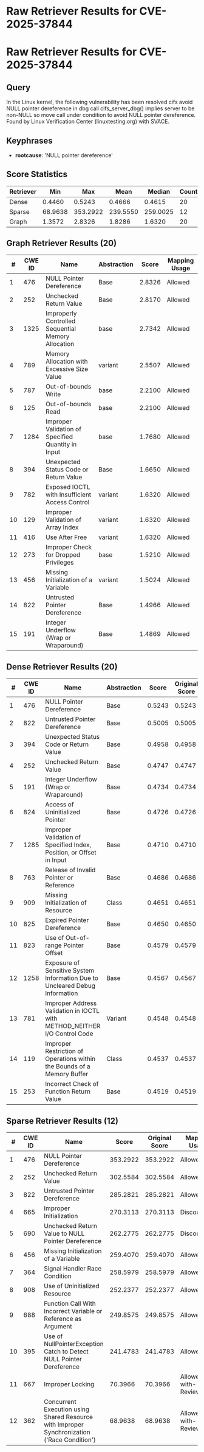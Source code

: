 # Raw Retriever Results for CVE-2025-37844

# Raw Retriever Results for CVE-2025-37844
## Query
In the Linux kernel, the following vulnerability has been resolved cifs avoid NULL pointer dereference in dbg call cifs_server_dbg() implies server to be non-NULL so move call under condition to avoid NULL pointer dereference. Found by Linux Verification Center (linuxtesting.org) with SVACE.

## Keyphrases
- **rootcause**: 'NULL pointer dereference'

## Score Statistics
| Retriever | Min | Max | Mean | Median | Count |
|-----------|-----|-----|------|--------|-------|
| Dense | 0.4460 | 0.5243 | 0.4666 | 0.4615 | 20 |
| Sparse | 68.9638 | 353.2922 | 239.5550 | 259.0025 | 12 |
| Graph | 1.3572 | 2.8326 | 1.8286 | 1.6320 | 20 |

## Graph Retriever Results (20)
| # | CWE ID | Name | Abstraction | Score | Mapping Usage |
|---|--------|------|-------------|-------|---------------|
| 1 | 476 | NULL Pointer Dereference | Base | 2.8326 | Allowed |
| 2 | 252 | Unchecked Return Value | Base | 2.8170 | Allowed |
| 3 | 1325 | Improperly Controlled Sequential Memory Allocation | base | 2.7342 | Allowed |
| 4 | 789 | Memory Allocation with Excessive Size Value | variant | 2.5507 | Allowed |
| 5 | 787 | Out-of-bounds Write | base | 2.2100 | Allowed |
| 6 | 125 | Out-of-bounds Read | base | 2.2100 | Allowed |
| 7 | 1284 | Improper Validation of Specified Quantity in Input | base | 1.7680 | Allowed |
| 8 | 394 | Unexpected Status Code or Return Value | Base | 1.6650 | Allowed |
| 9 | 782 | Exposed IOCTL with Insufficient Access Control | variant | 1.6320 | Allowed |
| 10 | 129 | Improper Validation of Array Index | variant | 1.6320 | Allowed |
| 11 | 416 | Use After Free | variant | 1.6320 | Allowed |
| 12 | 273 | Improper Check for Dropped Privileges | base | 1.5210 | Allowed |
| 13 | 456 | Missing Initialization of a Variable | variant | 1.5024 | Allowed |
| 14 | 822 | Untrusted Pointer Dereference | Base | 1.4966 | Allowed |
| 15 | 191 | Integer Underflow (Wrap or Wraparound) | Base | 1.4869 | Allowed |

## Dense Retriever Results (20)
| # | CWE ID | Name | Abstraction | Score | Original Score | Mapping Usage |
|---|--------|------|-------------|-------|----------------|---------------|
| 1 | 476 | NULL Pointer Dereference | Base | 0.5243 | 0.5243 | Allowed |
| 2 | 822 | Untrusted Pointer Dereference | Base | 0.5005 | 0.5005 | Allowed |
| 3 | 394 | Unexpected Status Code or Return Value | Base | 0.4958 | 0.4958 | Allowed |
| 4 | 252 | Unchecked Return Value | Base | 0.4747 | 0.4747 | Allowed |
| 5 | 191 | Integer Underflow (Wrap or Wraparound) | Base | 0.4734 | 0.4734 | Allowed |
| 6 | 824 | Access of Uninitialized Pointer | Base | 0.4726 | 0.4726 | Allowed |
| 7 | 1285 | Improper Validation of Specified Index, Position, or Offset in Input | Base | 0.4710 | 0.4710 | Allowed |
| 8 | 763 | Release of Invalid Pointer or Reference | Base | 0.4686 | 0.4686 | Allowed |
| 9 | 909 | Missing Initialization of Resource | Class | 0.4651 | 0.4651 | Allowed-with-Review |
| 10 | 825 | Expired Pointer Dereference | Base | 0.4650 | 0.4650 | Allowed |
| 11 | 823 | Use of Out-of-range Pointer Offset | Base | 0.4579 | 0.4579 | Allowed |
| 12 | 1258 | Exposure of Sensitive System Information Due to Uncleared Debug Information | Base | 0.4567 | 0.4567 | Allowed |
| 13 | 781 | Improper Address Validation in IOCTL with METHOD_NEITHER I/O Control Code | Variant | 0.4548 | 0.4548 | Allowed |
| 14 | 119 | Improper Restriction of Operations within the Bounds of a Memory Buffer | Class | 0.4537 | 0.4537 | Discouraged |
| 15 | 253 | Incorrect Check of Function Return Value | Base | 0.4519 | 0.4519 | Allowed |

## Sparse Retriever Results (12)
| # | CWE ID | Name | Score | Original Score | Mapping Usage |
|---|--------|------|-------|---------------|---------------|
| 1 | 476 | NULL Pointer Dereference | 353.2922 | 353.2922 | Allowed |
| 2 | 252 | Unchecked Return Value | 302.5584 | 302.5584 | Allowed |
| 3 | 822 | Untrusted Pointer Dereference | 285.2821 | 285.2821 | Allowed |
| 4 | 665 | Improper Initialization | 270.3113 | 270.3113 | Discouraged |
| 5 | 690 | Unchecked Return Value to NULL Pointer Dereference | 262.2775 | 262.2775 | Discouraged |
| 6 | 456 | Missing Initialization of a Variable | 259.4070 | 259.4070 | Allowed |
| 7 | 364 | Signal Handler Race Condition | 258.5979 | 258.5979 | Allowed |
| 8 | 908 | Use of Uninitialized Resource | 252.2377 | 252.2377 | Allowed |
| 9 | 688 | Function Call With Incorrect Variable or Reference as Argument | 249.8575 | 249.8575 | Allowed |
| 10 | 395 | Use of NullPointerException Catch to Detect NULL Pointer Dereference | 241.4783 | 241.4783 | Allowed |
| 11 | 667 | Improper Locking | 70.3966 | 70.3966 | Allowed-with-Review |
| 12 | 362 | Concurrent Execution using Shared Resource with Improper Synchronization ('Race Condition') | 68.9638 | 68.9638 | Allowed-with-Review |
